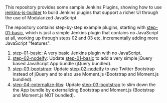 This repository provides some sample Jenkins Plugins, showing how to use [jenkins-js-builder] to build
Jenkins plugins that support a richer UI through the use of Modularized JavaScript.

The repository contains step-by-step example plugins, starting with <a href="../../tree/master/step-01-basic">step-01-basic</a>,
which is just a simple Jenkins plugin that contains no JavaScript at all, working up through steps 02 and 03 etc,
incrementally adding more JavaScript "features". 

1. <a href="../../tree/master/step-01-basic">step-01-basic</a>: A very basic Jenkins plugin with no JavaScript.
1. <a href="../../tree/master/step-02-nodeify">step-02-nodeify</a>: Update <a href="../../tree/master/step-01-basic">step-01-basic</a> to add a very simple jQuery based JavaScript App bundle (jQuery bundled).
1. <a href="../../tree/master/step-03-bootstrap">step-03-bootstrap</a>: Update <a href="../../tree/master/step-02-nodeify">step-02-nodeify</a> to use Twitter Bootstrap instead of jQuery and to also use Moment.js (Bootstrap and Moment.js bundled).
1. <a href="../../tree/master/step-04-externalize-libs">step-04-externalize-libs</a>: Update <a href="../../tree/master/step-03-bootstrap">step-03-bootstrap</a> to slim down the the App bundle by externalizing Bootstrap and Moment.js (Bootstrap and Moment.js NOT bundled).

[jenkins-js-modules]: https://github.com/jenkinsci/js-modules
[jenkins-js-builder]: https://github.com/jenkinsci/js-builder
[jenkins-js-libs]: https://github.com/jenkinsci/js-libs
[jenkins-js-test]: https://github.com/jenkinsci/js-test
